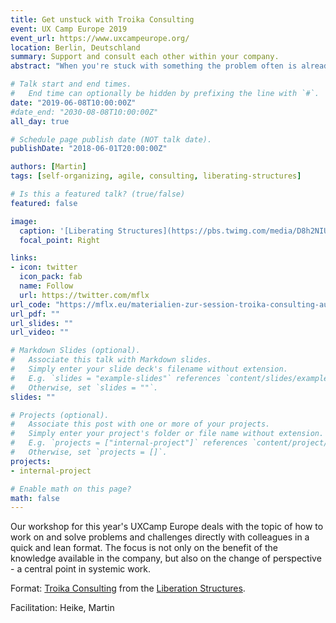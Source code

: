 ```yaml
---
title: Get unstuck with Troika Consulting
event: UX Camp Europe 2019
event_url: https://www.uxcampeurope.org/
location: Berlin, Deutschland
summary: Support and consult each other within your company.
abstract: "When you're stuck with something the problem often is already solved by another member of your organisation or maybe others can help. We'll introduce a lightweight format from the Liberating Structures framework."

# Talk start and end times.
#   End time can optionally be hidden by prefixing the line with `#`.
date: "2019-06-08T10:00:00Z"
#date_end: "2030-08-08T10:00:00Z"
all_day: true

# Schedule page publish date (NOT talk date).
publishDate: "2018-06-01T20:00:00Z"

authors: [Martin]
tags: [self-organizing, agile, consulting, liberating-structures]

# Is this a featured talk? (true/false)
featured: false

image:
  caption: '[Liberating Structures](https://pbs.twimg.com/media/D8h2NIUW4AAXmMY.jpg)'
  focal_point: Right

links:
- icon: twitter
  icon_pack: fab
  name: Follow
  url: https://twitter.com/mflx
url_code: "https://mflx.eu/materialien-zur-session-troika-consulting-auf-dem-uxcamp-europe-2019"
url_pdf: ""
url_slides: ""
url_video: ""

# Markdown Slides (optional).
#   Associate this talk with Markdown slides.
#   Simply enter your slide deck's filename without extension.
#   E.g. `slides = "example-slides"` references `content/slides/example-slides.md`.
#   Otherwise, set `slides = ""`.
slides: ""

# Projects (optional).
#   Associate this post with one or more of your projects.
#   Simply enter your project's folder or file name without extension.
#   E.g. `projects = ["internal-project"]` references `content/project/deep-learning/index.md`.
#   Otherwise, set `projects = []`.
projects:
- internal-project

# Enable math on this page?
math: false
---
```


Our workshop for this year's UXCamp Europe deals with the topic of how to work on and solve problems and challenges directly with colleagues in a quick and lean format.
The focus is not only on the benefit of the knowledge available in the company, but also on the change of perspective - a central point in systemic work.

Format: [Troika Consulting](http://www.liberatingstructures.com/8-troika-consulting%20/) from the [Liberation Structures](http://www.liberatingstructures.com/). 

Facilitation: Heike, Martin
